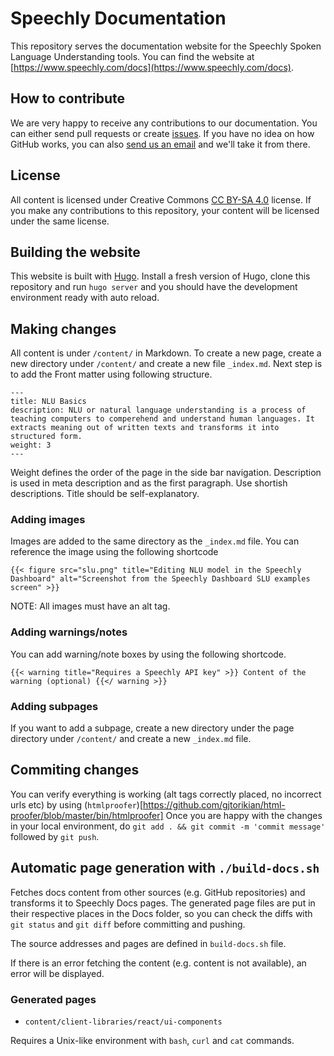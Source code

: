 # Speechly Documentation

This repository serves the documentation website for the Speechly Spoken Language Understanding tools. You can find the website at [https://www.speechly.com/docs](https://www.speechly.com/docs). 

## How to contribute

We are very happy to receive any contributions to our documentation. You can either send pull requests or create [issues](/issues/new). If you have no idea on how GitHub works, you can also [send us an email](mailto:hello@speechly.com) and we'll take it from there. 

## License

All content is licensed under Creative Commons [CC BY-SA 4.0](https://creativecommons.org/licenses/by-sa/4.0/) license. If you make any contributions to this repository, your content will be licensed under the same license. 

## Building the website

This website is built with [Hugo](https://gohugo.io). Install a fresh version of Hugo, clone this repository and run `hugo server` and you should have the development environment ready with auto reload.

## Making changes

All content is under `/content/` in Markdown. To create a new page, create a new directory under `/content/` and create a new file `_index.md`. Next step is to add the Front matter using following structure.

```
---
title: NLU Basics
description: NLU or natural language understanding is a process of teaching computers to comperehend and understand human languages. It extracts meaning out of written texts and transforms it into structured form. 
weight: 3 
---
```

Weight defines the order of the page in the side bar navigation. Description is used in meta description and as the first paragraph. Use shortish descriptions. Title should be self-explanatory.

### Adding images

Images are added to the same directory as the `_index.md` file. You can reference the image using the following shortcode

```
{{< figure src="slu.png" title="Editing NLU model in the Speechly Dashboard" alt="Screenshot from the Speechly Dashboard SLU examples screen" >}}
```

NOTE: All images must have an alt tag.

### Adding warnings/notes

You can add warning/note boxes by using the following shortcode.

```
{{< warning title="Requires a Speechly API key" >}} Content of the warning (optional) {{</ warning >}}
```

### Adding subpages

If you want to add a subpage, create a new directory under the page directory under `/content/` and create a new `_index.md` file. 


## Commiting changes

You can verify everything is working (alt tags correctly placed, no incorrect urls etc) by using (`htmlproofer`)[https://github.com/gjtorikian/html-proofer/blob/master/bin/htmlproofer] Once you are happy with the changes in your local environment, do `git add . && git commit -m 'commit message'` followed by `git push`. 

## Automatic page generation with `./build-docs.sh`

Fetches docs content from other sources (e.g. GitHub repositories) and transforms it to Speechly Docs pages. The generated page files are put in their respective places in the Docs folder, so you can check the diffs with `git status` and `git diff` before committing and pushing.

The source addresses and pages are defined in `build-docs.sh` file.

If there is an error fetching the content (e.g. content is not available), an error will be displayed.

### Generated pages

- `content/client-libraries/react/ui-components`

Requires a Unix-like environment with `bash`, `curl` and `cat` commands.
